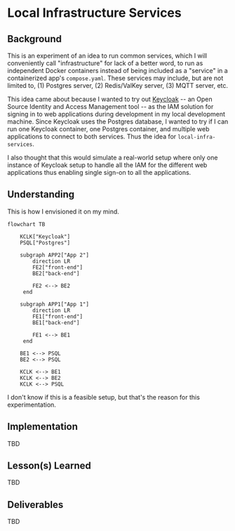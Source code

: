 # Local Infrastructure Services

## Background

This is an experiment of an idea to run common services, which I will conveniently call "infrastructure" for lack of a better word, to run as independent Docker containers instead of being included as a "service" in a containerized app's `compose.yaml`. These services may include, but are not limited to, (1) Postgres server, (2) Redis/ValKey server, (3) MQTT server, etc.

This idea came about because I wanted to try out [Keycloak](https://www.keycloak.org/) -- an Open Source Identity and Access Management tool -- as the IAM solution for signing in to web applications during development in my local development machine. Since Keycloak uses the Postgres database, I wanted to try if I can run one Keycloak container, one Postgres container, and multiple web applications to connect to both services. Thus the idea for `local-infra-services`.

I also thought that this would simulate a real-world setup where only one instance of Keycloak setup to handle all the IAM for the different web applications thus enabling single sign-on to all the applications.

## Understanding

This is how I envisioned it on my mind.

```mermaid
flowchart TB  

    KCLK["Keycloak"]
    PSQL["Postgres"]

    subgraph APP2["App 2"]
        direction LR
        FE2["front-end"]
        BE2["back-end"]
  
        FE2 <--> BE2
     end

    subgraph APP1["App 1"]
        direction LR
        FE1["front-end"]
        BE1["back-end"]
  
        FE1 <--> BE1
     end

    BE1 <--> PSQL
    BE2 <--> PSQL

    KCLK <--> BE1
    KCLK <--> BE2
    KCLK <--> PSQL
```

I don't know if this is a feasible setup, but that's the reason for this experimentation.

## Implementation

TBD

## Lesson(s) Learned

TBD

## Deliverables

TBD
